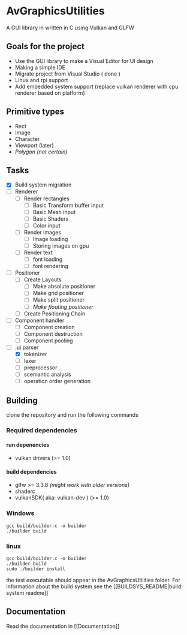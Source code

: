 # AvGraphicsUtilities
A GUI library in written in C using Vulkan and GLFW

## Goals for the project
 - Use the GUI library to make a Visual Editor for UI design
 - Making a simple IDE
 - Migrate project from Visual Studio ( done )
 - Linux and rpi support
 - Add embedded system support (replace vulkan renderer with cpu renderer based on platform)

## Primitive types
- Rect
- Image
- Character
- Viewport (later)
- *Polygon (not certain)*

## Tasks
- [x] Build system migration
- [ ] Renderer
    - [ ] Render rectangles
        - [ ] Basic Transform buffer input
        - [ ] Basic Mesh input
        - [ ] Basic Shaders
        - [ ] Color input
    - [ ] Render images
        - [ ] Image loading
        - [ ] Storing images on gpu
    - [ ] Render text
        - [ ] font loading
        - [ ] font rendering
- [ ] Positioner
    - [ ] Create Layouts 
        - [ ] Make absolute positioner
        - [ ] Make grid positioner
        - [ ] Make split positioner
        - [ ] *Make floating positioner*
    - [ ] Create Positioning Chain
- [ ] Component handler
    - [ ] Component creation
    - [ ] Component destruction
    - [ ] Component pooling
- [ ] .ui parser
    - [x] tokenizer
    - [ ] lexer
    - [ ] preprocessor
    - [ ] scemantic analysis
    - [ ] operation order generation

## Building
clone the repository and run the following commands
### Required dependencies
#### run depenencies
- vulkan drivers (>= 1.0)
#### build dependencies
- glfw >= 3.3.8 _(might work with older versions)_
- shaderc
- vulkanSDK( aka: vulkan-dev ) (>= 1.0)
### Windows
```shell
gcc build/builder.c -o builder
./builder build
```
### linux
```shell
gcc build/builder.c -o builder
./builder build
sudo ./builder install
```
the test executable should appear in the AvGraphicsUtilities folder. For information about the build system see the [[BUILDSYS_README|build system readme]]

## Documentation
Read the documentation in [[Documentation]]
